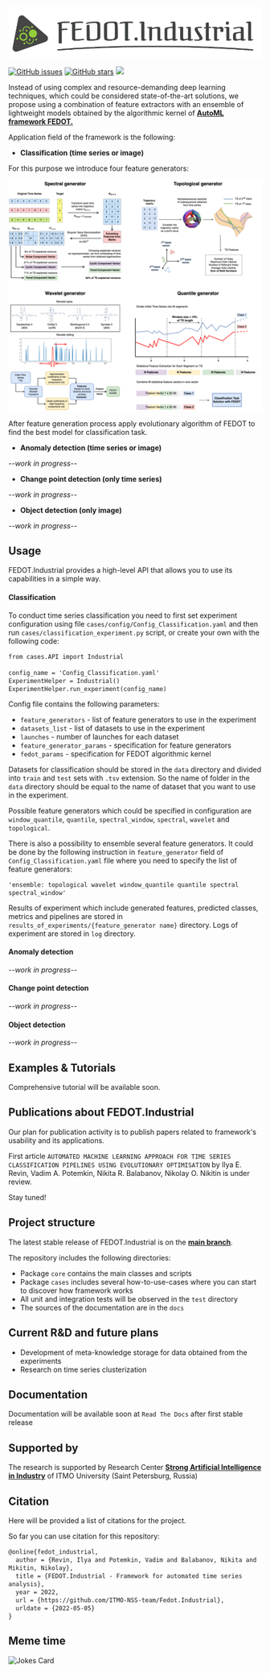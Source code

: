 ![](doc/fedot-industrial.png)

[![GitHub issues](https://img.shields.io/github/issues/ITMO-NSS-team/Fedot.Industrial?style=for-the-badge)](https://github.com/ITMO-NSS-team/Fedot.Industrial/issues) [![GitHub stars](https://img.shields.io/github/stars/ITMO-NSS-team/Fedot.Industrial?style=for-the-badge)](https://github.com/ITMO-NSS-team/Fedot.Industrial/stargazers) ![](https://img.shields.io/badge/python-3.8-green?style=for-the-badge&logo=python)

Instead of using complex and resource-demanding deep learning techniques, which could be considered state-of-the-art
solutions, we propose using a combination of feature extractors with an ensemble of lightweight models obtained by the
algorithmic kernel of [**AutoML framework FEDOT.**](https://github.com/nccr-itmo/FEDOT)

Application field of the framework is the following:

- **Classification (time series or image)**

For this purpose we introduce four feature
generators:

![](doc/all-generators.png)

After feature generation process apply evolutionary
algorithm of FEDOT to find the best model for classification task.

- **Anomaly detection (time series or image)**

*--work in progress--*

- **Change point detection (only time series)**

*--work in progress--*

- **Object detection (only image)**

*--work in progress--*

## Usage

FEDOT.Industrial provides a high-level API that allows you
to use its capabilities in a simple way.

#### Classification

To conduct time series classification you need to first
set experiment configuration using file `cases/config/Config_Classification.yaml`
and then run `cases/classification_experiment.py` script, or create your own
with the following code:

    from cases.API import Industrial

    config_name = 'Config_Classification.yaml'
    ExperimentHelper = Industrial()
    ExperimentHelper.run_experiment(config_name)

Config file contains the following parameters:

- `feature_generators` - list of feature generators to use in the experiment
- `datasets_list` - list of datasets to use in the experiment
- `launches` - number of launches for each dataset
- `feature_generator_params` - specification for feature generators
- `fedot_params` - specification for FEDOT algorithmic kernel

Datasets for classification should be stored in the `data` directory and
divided into `train` and `test` sets with `.tsv` extension. So the name of folder
in the `data` directory should be equal to the name of dataset that you want
to use in the experiment.

Possible feature generators which could be specified in configuration are
`window_quantile`, `quantile`, `spectral_window`, `spectral`,
`wavelet` and `topological`.

There is also a possibility to ensemble several
feature generators. It could be done by the following instruction in
`feature_generator` field of `Config_Classification.yaml` file where
you need to specify the list of feature generators:

    'ensemble: topological wavelet window_quantile quantile spectral spectral_window'

Results of experiment which include generated features, predicted classes, metrics and
pipelines are stored in `results_of_experiments/{feature_generator name}` directory.
Logs of experiment are stored in `log` directory.

#### Anomaly detection
*--work in progress--*

#### Change point detection
*--work in progress--*

#### Object detection

*--work in progress--*

## Examples & Tutorials

Comprehensive tutorial will be available soon.
## Publications about FEDOT.Industrial

Our plan for publication activity is to publish papers related to
framework's usability and its applications.

First article `AUTOMATED MACHINE LEARNING APPROACH FOR TIME SERIES
CLASSIFICATION PIPELINES USING EVOLUTIONARY OPTIMISATION` by Ilya E. Revin,
Vadim A. Potemkin, Nikita R. Balabanov, Nikolay O. Nikitin is under review.

Stay tuned!

## Project structure

The latest stable release of FEDOT.Industrial is on the [**main
branch**](<https://github.com/ITMO-NSS-team/Fedot.Industrial>).

The repository includes the following directories:

- Package `core` contains the main classes and scripts
- Package `cases` includes several how-to-use-cases where you can start to discover how framework works
- All unit and integration tests will be observed in the `test` directory
- The sources of the documentation are in the `docs`

## Current R&D and future plans

- Development of meta-knowledge storage for data obtained from the experiments
- Research on time series clusterization

## Documentation

Documentation will be available soon at `Read The Docs` after first stable release

## Supported by

The research is supported by Research Center
[**Strong Artificial Intelligence in Industry**](<https://sai.itmo.ru/>)
of ITMO University (Saint Petersburg, Russia)

## Citation

Here will be provided a list of citations for the project.

So far you can use citation for this repository:

    @online{fedot_industrial,
      author = {Revin, Ilya and Potemkin, Vadim and Balabanov, Nikita and Mikitin, Nikolay},
      title = {FEDOT.Industrial - Framework for automated time series analysis},
      year = 2022,
      url = {https://github.com/ITMO-NSS-team/Fedot.Industrial},
      urldate = {2022-05-05}
    }

## Meme time

![Jokes Card](https://readme-jokes.vercel.app/api)